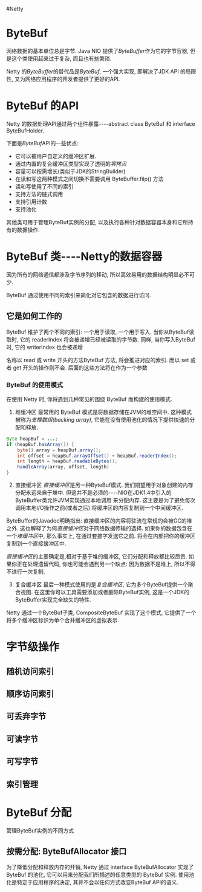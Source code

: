 #Netty

# ByteBuf

网络数据的基本单位总是字节. Java NIO 提供了*ByteBuffer*作为它的字节容器,
但是这个类使用起来过于复杂, 而且也有些繁琐.

Netty 的*ByteBuffer*的替代品是*ByteBuf*, 一个强大实现,
即解决了JDK API 的局限性, 又为网络应用程序的开发者提供了更好的API.

# ByteBuf 的API

Netty 的数据处理API通过两个组件暴露----abstract class ByteBuf 和 interface ByteBufHolder.

下面是*ByteBuf*API的一些优点:

* 它可以被用户自定义的缓冲区扩展.
* 通过内置的复合缓冲区类型实现了透明的*零拷贝*
* 容量可以按需增长(类似于JDK的StringBuilder)
* 在读和写这两种模式之间切换不需要调用 ByteBuffer.filp() 方法
* 读和写使用了不同的索引
* 支持方法的链式调用
* 支持引用计数
* 支持池化

其他类可用于管理ByteBuf实例的分配,
以及执行各种针对数据容器本身和它所持有的数据操作.

# ByteBuf 类----Netty的数据容器

因为所有的网络通信都涉及字节序列的移动, 所以高效易用的数据结构明显必不可少.

ByteBuf 通过使用不同的索引来简化对它包含的数据进行访问.

## 它是如何工作的

ByteBuf 维护了两个不同的索引: 一个用于读取, 一个用于写入.
当你从ByteBuf读取时, 它的 readerIndex 将会被递增已经被读取的字节数.
同样, 当你写入ByteBuf时, 它的 writerIndex 也会被递增

名称以 read 或 write 开头的方法ByteBuf 方法, 将会推进对应的索引.
而以 set 或者 get 开头的操作则不会. 后面的这些方法将在作为一个参数

### ByteBuf 的使用模式

在使用 Netty 时, 你将遇到几种常见的围绕 ByteBuf 而构建的使用模式.

1. 堆缓冲区
   最常用的 ByteBuf 模式是将数据存储在JVM的堆空间中.
   这种模式被称为*支撑数组(backing array)*,
   它能在没有使用池化的情况下提供快速的分配和释放.

```java
Byte heapBuf = ...;
if (heapBuf.hasArray()) {
    byte[] array = heapBuf.array();
    int offset = heapBuf.arrayOffset() + heapBuf.readerIndex();
    int length = heapBuf.readableBytes();
    handleArray(array, offset, length)
}
```

2. 直接缓冲区
   *直接缓冲区*是另一种ByteBuf模式. 我们期望用于对象创建的内存分配永远来自于堆中.
   但这并不是必须的----NIO在JDK1.4中引入的ByteBuffer类允许JVM实现通过本地调用
   来分配内存. 这主要是为了避免每次调用本地I/O操作之前(或者之后)
   将缓冲区的内容复制到一个中间缓冲区.

ByteBuffer的Javadoc明确指出: 直接缓冲区的内容将驻流在常规的会被GC的堆之外.
这也解释了为何*直接缓冲区*对于网络数据传输的选择.
如果你的数据包含在一个*堆缓冲区*中, 那么事实上, 在通过套接字发送它之前.
将会在内部把你的缓冲区复制到一个直接缓冲区中.

*直接缓冲区*的主要确定是,相对于基于堆的缓冲区, 它们分配和释放都比较昂贵.
如果你正在处理遗留代码, 你也可能会遇到另一个缺点: 因为数据不是堆上,
所以不得不进行一次复制.

3. 复合缓冲区
   最后一种模式使用的是*复合缓冲区*, 它为多个ByteBuf提供一个聚合视图.
   在这里你可以工具需要添加或者删除ByteBuf实例,
   这是一个JDK的ByteBuffer实现完全缺失的特性.

Netty 通过一个ByteBuf子类, CompositeByteBuf 实现了这个模式,
它提供了一个将多个缓冲区标识为单个合并缓冲区的虚拟表示.

# 字节级操作

## 随机访问索引

## 顺序访问索引

## 可丢弃字节

## 可读字节

## 可写字节

## 索引管理

# ByteBuf 分配

管理ByteBuf实例的不同方式

## 按需分配: ByteBufAllocator 接口

为了降低分配和释放内存的开销,
Netty 通过 interface ByteBufAllocator 实现了 ByteBuf 的池化,
它可以用来分配我们所描述的任意类型的 ByteBuf 实例.
使用池化是特定于应用程序的决定, 其并不会以任何方式改变ByteBuf API的语义.
